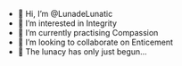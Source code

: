 - 👋 Hi, I’m @LunadeLunatic
- 👀 I’m interested in Integrity
- 🌱 I’m currently practising Compassion
- 💞️ I’m looking to collaborate on Enticement
- 🦄 The lunacy has only just begun...
